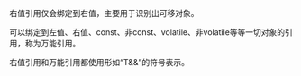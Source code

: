 右值引用仅会绑定到右值，主要用于识别出可移对象。

可以绑定到左值、右值、const、非const、volatile、非volatile等等一切对象的引用，称为万能引用。

右值引用和万能引用都使用形如“T&&”的符号表示。
